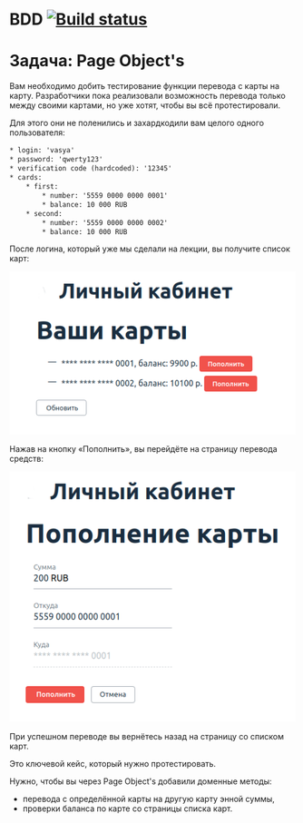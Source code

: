 # BDD [![Build status](https://ci.appveyor.com/api/projects/status/38b5d8etjck3mvw2?svg=true)](https://ci.appveyor.com/project/UniverseQA/bdd)
# Задача: Page Object's

Вам необходимо добить тестирование функции перевода с карты на карту. Разработчики пока реализовали возможность перевода только между своими картами, но уже хотят, чтобы вы всё протестировали.

Для этого они не поленились и захардкодили вам целого одного пользователя:
```
* login: 'vasya'
* password: 'qwerty123'
* verification code (hardcoded): '12345'
* cards:
    * first:
        * number: '5559 0000 0000 0001'
        * balance: 10 000 RUB
    * second:
        * number: '5559 0000 0000 0002'
        * balance: 10 000 RUB
```

После логина, который уже мы сделали на лекции, вы получите список карт:

![](https://github.com/netology-code/aqa-homeworks/blob/master/bdd/pic/cards.png?raw=true)

Нажав на кнопку «Пополнить», вы перейдёте на страницу перевода средств:

![](https://github.com/netology-code/aqa-homeworks/blob/master/bdd/pic/transfer.png?raw=true)

При успешном переводе вы вернётесь назад на страницу со списком карт.

Это ключевой кейс, который нужно протестировать.

Нужно, чтобы вы через Page Object's добавили доменные методы:
* перевода с определённой карты на другую карту энной суммы,
* проверки баланса по карте со страницы списка карт.
